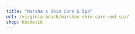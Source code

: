 ```yaml
---
title: "Marsha's Skin Care & Spa"
url: /virginia-beach/marshas-skin-care-und-spa/
shop: Kosmetik
---
```

